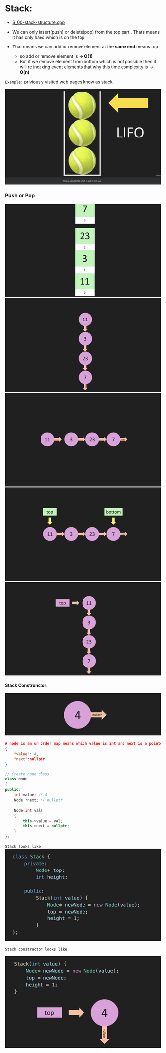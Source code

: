 # Stack:

- [S_00-stack-structure.cpp]()

- We can only insert(push) or delete(pop) from the top part . Thats means it has only haed which is on the top.
- That means we can add or remove element at the **same end** means top.
  - so add or remove element is -> **O(1)**
  - But if we remove element from bottom which is not possible then it will re indexing event elements that why this time complexity is -> **O(n)**

`Example:` priviously visited web pages know as stack.

![LIFO](../image/stack-1.png)

### Push or Pop

![LIFO](../image/stack-2.png)
![LIFO](../image/stack-3.png)
![LIFO](../image/stack-4.png)
![LIFO](../image/stack-5.png)
![LIFO](../image/stack-6.png)

<h4>Stack Construnctor:</h4>

![LIFO](../image/stack-7.png)

```json
A node is an un order map means which value is int and next is a pointer to a node.
{
    "value": 4,
    "next":nullptr
}
```
```cpp
// Create node class
class Node
{
public:
    int value; // 4
    Node *next; // nullptr

    Node(int val)
    {
        this->value = val;
        this->next = nullptr;
    }
};
```
`Stack looks like`
![LIFO](../image/stack-9.png)

`Stack constructor looks like`

![LIFO](../image/stack-8.png)